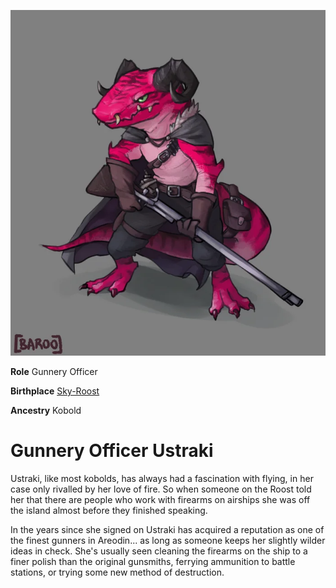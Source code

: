 <InfoBox>

![Character Art](./img/ustraki.png)

**Role** Gunnery Officer

**Birthplace** [Sky-Roost](/places/sky_roost)

**Ancestry** Kobold

</InfoBox>

# Gunnery Officer Ustraki
<Badge type="info" text="She/Her"/>

Ustraki, like most kobolds, has always had a fascination with flying, in her case only rivalled by her love of fire. So when someone on the Roost told her that there are people who work with firearms on airships she was off the island almost before they finished speaking.

In the years since she signed on Ustraki has acquired a reputation as one of the finest gunners in Areodin... as long as someone keeps her slightly wilder ideas in check. She's usually seen cleaning the firearms on the ship to a finer polish than the original gunsmiths, ferrying ammunition to battle stations, or trying some new method of destruction.
